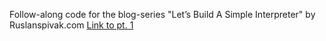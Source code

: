 Follow-along code for the blog-series
"Let’s Build A Simple Interpreter" by Ruslanspivak.com
[Link to pt. 1](https://ruslanspivak.com/lsbasi-part1/)
